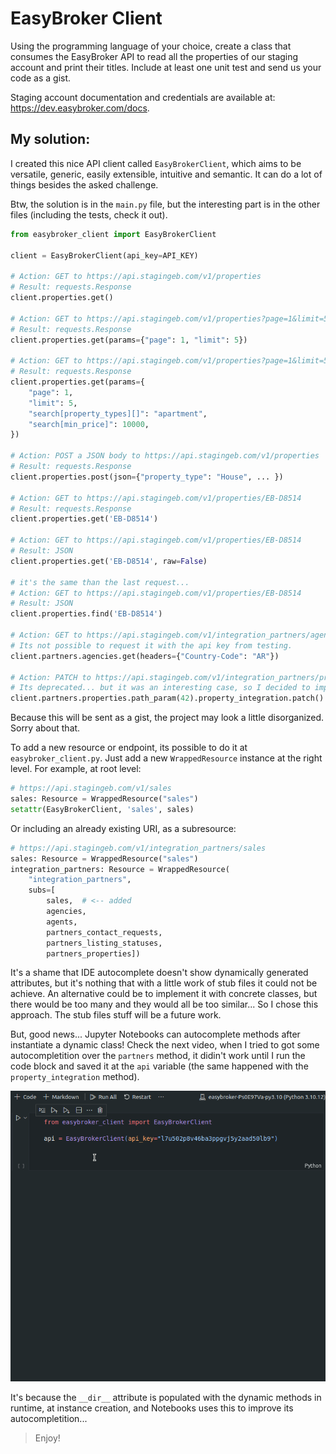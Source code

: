 # EasyBroker Client

Using the programming language of your choice, create a class that consumes the EasyBroker API to read all the properties of our staging account and print their titles. Include at least one unit test and send us your code as a gist.

Staging account documentation and credentials are available at: https://dev.easybroker.com/docs.

## My solution:

I created this nice API client called `EasyBrokerClient`, which aims to be versatile, generic, easily extensible, intuitive and semantic. It can do a lot of things besides the asked challenge.

Btw, the solution is in the `main.py` file, but the interesting part is in the other files (including the tests, check it out).

```python
from easybroker_client import EasyBrokerClient

client = EasyBrokerClient(api_key=API_KEY)

# Action: GET to https://api.stagingeb.com/v1/properties
# Result: requests.Response
client.properties.get()

# Action: GET to https://api.stagingeb.com/v1/properties?page=1&limit=5"
# Result: requests.Response
client.properties.get(params={"page": 1, "limit": 5})

# Action: GET to https://api.stagingeb.com/v1/properties?page=1&limit=5&search[property_types][]=apartment&search[min_price]=10000
# Result: requests.Response
client.properties.get(params={
    "page": 1,
    "limit": 5,
    "search[property_types][]": "apartment",
    "search[min_price]": 10000,
})

# Action: POST a JSON body to https://api.stagingeb.com/v1/properties
# Result: requests.Response
client.properties.post(json={"property_type": "House", ... })

# Action: GET to https://api.stagingeb.com/v1/properties/EB-D8514
# Result: requests.Response
client.properties.get('EB-D8514')

# Action: GET to https://api.stagingeb.com/v1/properties/EB-D8514
# Result: JSON
client.properties.get('EB-D8514', raw=False)

# it's the same than the last request...
# Action: GET to https://api.stagingeb.com/v1/properties/EB-D8514
# Result: JSON
client.properties.find('EB-D8514')

# Action: GET to https://api.stagingeb.com/v1/integration_partners/agencies
# Its not possible to request it with the api key from testing.
client.partners.agencies.get(headers={"Country-Code": "AR"})

# Action: PATCH to https://api.stagingeb.com/v1/integration_partners/properties/{property_id}/property_integration
# Its deprecated... but it was an interesting case, so I decided to implement it.
client.partners.properties.path_param(42).property_integration.patch()
```

Because this will be sent as a gist, the project may look a little disorganized. Sorry about that.

To add a new resource or endpoint, its possible to do it at `easybroker_client.py`. Just add a new `WrappedResource` instance at the right level. For example, at root level:

```python
# https://api.stagingeb.com/v1/sales
sales: Resource = WrappedResource("sales")
setattr(EasyBrokerClient, 'sales', sales)
```

Or including an already existing URI, as a subresource:

```python
# https://api.stagingeb.com/v1/integration_partners/sales
sales: Resource = WrappedResource("sales")
integration_partners: Resource = WrappedResource(
    "integration_partners",
    subs=[
        sales,  # <-- added
        agencies,
        agents,
        partners_contact_requests,
        partners_listing_statuses,
        partners_properties])
```

It's a shame that IDE autocomplete doesn't show dynamically generated attributes, but it's nothing that with a little work of stub files it could not be achieve. An alternative could be to implement it with concrete classes, but there would be too many and they would all be too similar... So I chose this approach. The stub files stuff will be a future work.

But, good news... Jupyter Notebooks can autocomplete methods after instantiate a dynamic class! Check the next video, when I tried to got some autocompletition over the `partners` method, it didin't work until I run the code block and saved it at the `api` variable (the same happened with the `property_integration` method).

![Jupyter Notebooks](./misc/autocomplete.gif)

It's because the `__dir__` attribute is populated with the dynamic methods in runtime, at instance creation, and Notebooks uses this to improve its autocompletition...

> Enjoy!